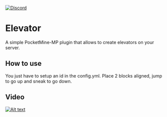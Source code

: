 [![Discord](https://img.shields.io/discord/777354993845796884.svg?label=&logo=discord&logoColor=ffffff&color=7389D8&labelColor=6A7EC2)](https://discord.gg/wuNvKw948n)

# Elevator
A simple PocketMine-MP plugin that allows to create elevators on your server.

## How to use
You just have to setup an id in the config.yml. Place 2 blocks aligned, jump to go up and sneak to go down.

## Video
[![Alt text](https://img.youtube.com/vi/9rcDk5-vRqc/0.jpg)](https://www.youtube.com/watch?v=9rcDk5-vRqc&ab_channel=Ayzrix)

